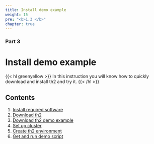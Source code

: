 ```yaml
---
title: Install demo example
weight: 15
pre: "<b>1.3 </b>"
chapter: true
---
```


### Part 3

# Install demo example

{{< hl greenyellow >}}
In this instruction you will know how to quickly download and install th2 and try it.
{{< /hl >}}

## Contents
1. [Install required software](requirements)
2. [Download th2](download-th2)
3. [Download th2 demo example](get-th2-demo)
4. [Set up cluster](set-up-cluster)
5. [Create th2 environment](create-env)
6. [Get and run demo script](demo-script)
